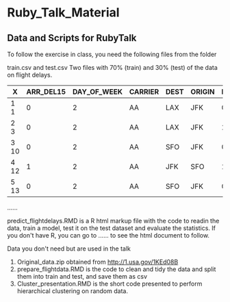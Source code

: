 # Ruby_Talk_Material
## Data and Scripts for RubyTalk

To follow the exercise in class, you need the following files from the folder

train.csv and test.csv
Two files with 70% (train) and 30% (test) of the data on flight delays. 

   X |ARR_DEL15| DAY_OF_WEEK |CARRIER| DEST| ORIGIN| DEP_TIME_BLK
   ------------ | ------------ | ------------ | ------------ | ------------ | ----------- | -------------
1  1|         0|           2|      AA|  LAX   | JFK   | 0900-0959
2  3|        0|           2|      AA|  LAX    |JFK    |1200-1259
3 10|         0|           2|      AA|  SFO    |JFK   | 0700-0759
4 12|         1|           2|      AA|  JFK    |SFO  |  1100-1159
5 13|         0|           2|      AA|  SFO    |JFK |   0800-0859
......

predict_flightdelays.RMD is a R html markup file with the code to readin the data, train a model, test it on the test dataset and evaluate the statistics. If you don't have R, you can go to ...... to see the html document to follow.


Data you don't need but are used in the talk
1) Original_data.zip obtained from http://1.usa.gov/1KEd08B
2) prepare_flightdata.RMD is the code to clean and tidy the data and split them into train and test, and save them as csv
3) Cluster_presentation.RMD is the short code presented to perform hierarchical clustering on random data.

